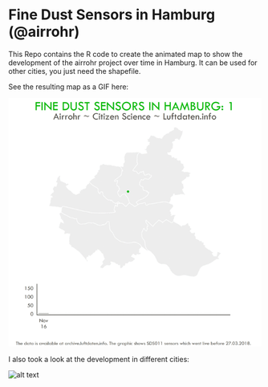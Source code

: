 # Fine Dust Sensors in Hamburg (@airrohr)

This Repo contains the R code to create the animated map to show the development of the airrohr project over time in Hamburg. It can be used for other cities, you just need the shapefile.

See the resulting map as a GIF here:

![alt text](https://github.com/kruse-alex/airrohr/blob/master/airrohr_hamburg.gif)

I also took a look at the development in different cities:

![alt text](https://github.com/kruse-alex/airrohr/blob/master/airrohr_cities.gif)

